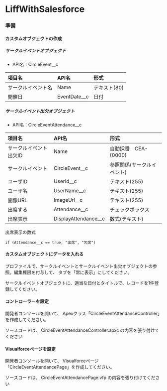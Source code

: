 # LiffWithSalesforce

### 準備

#### カスタムオブジェクトの作成

##### サークルイベントオブジェクト

* API名：CircleEvent__c

|項目名|API名|形式|
|:--|:--|:--|
|サークルイベント名|Name|テキスト(80)|
|開催日|EventDate__c|日付|

##### サークルイベント出欠オブジェクト

* API名：CircleEventAttendance__c

|項目名|API名|形式|
|:--|:--|:--|
|サークルイベント出欠ID|Name|自動採番　CEA-{0000}|
|サークルイベント|CircleEvent__c|参照関係(サークルイベント)|
|ユーザID|UserId__c|テキスト(255)|
|ユーザ名|UserName__c|テキスト(255)|
|画像URL|ImageUrl__c|テキスト(255)|
|出席する|Attendance__c|チェックボックス|
|出席表示|DisplayAttendance__c|数式(テキスト)|


出席表示の数式
```
if (Attendance__c == true, "出席", "欠席")
```

#### カスタムオブジェクトにデータを入れる
プロファイルで、サークルイベントとサークルイベント出欠オブジェクトの参照。編集権限を付与して、
タブを「常に表示」にしてください。

サークルイベントオブジェクトに、適当な日付とタイトルで、レコードを1件登録してください。

#### コントローラーを設定
開発者コンソールを開いて、
Apexクラス「CircleEventAttendanceController」を作成してください。

ソースコードは、
CircleEventAttendanceController.apxc
の内容を張り付けてください

#### Visualforceページを設定
開発者コンソールを開いて、
Visualforceページ「CircleEventAttendancePage」を作成してください。

ソースコードは、
CircleEventAttendancePage.vfp
の内容を張り付けてください
